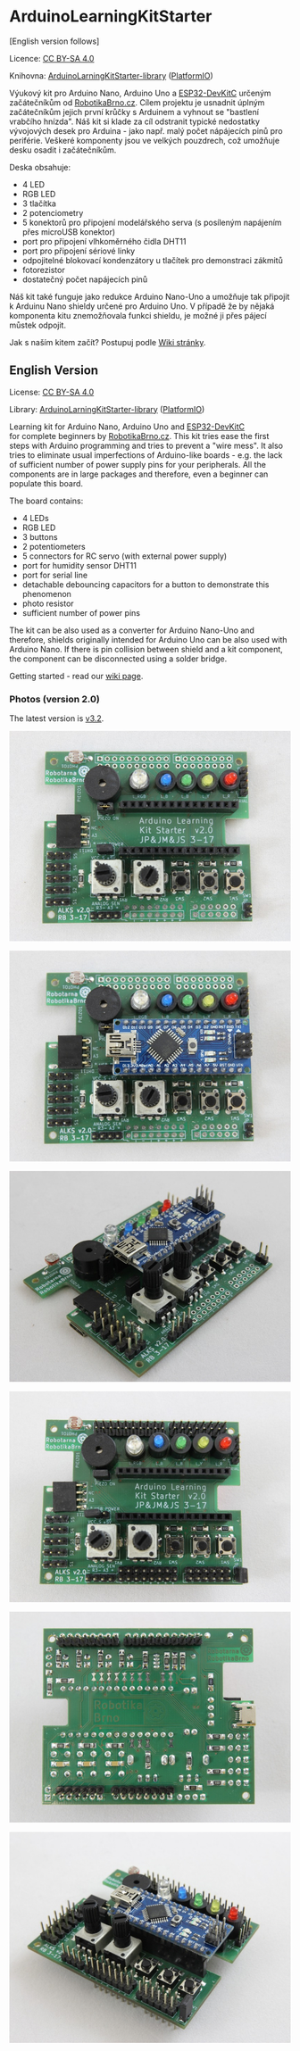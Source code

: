 # ArduinoLearningKitStarter

[English version follows]

Licence: [CC BY-SA 4.0](https://creativecommons.org/licenses/by-sa/4.0/?)

Knihovna: [ArduinoLarningKitStarter-library](https://github.com/RoboticsBrno/ArduinoLearningKitStarter-library.git) ([PlatformIO](https://platformio.org/lib/show/1745/ArduinoLearningKitStarter/))

Výukový kit pro Arduino Nano, Arduino Uno a 
[ESP32-DevKitC](https://www.espressif.com/en/products/hardware/esp32-devkitc/overview) 
určeným začátečníkům od [RobotikaBrno.cz](http://robotikabrno.cz/). 
Cílem projektu je usnadnit úplným začátečníkům jejich první krůčky s Arduinem 
a vyhnout se "bastlení vrabčího hnízda". Náš kit si klade za cíl odstranit 
typické nedostatky vývojových desek pro Arduina - jako např. malý počet 
nápájecích pinů pro periférie. Veškeré komponenty jsou ve velkých pouzdrech, 
což umožňuje desku osadit i začátečníkům.

Deska obsahuje:

- 4 LED
- RGB LED
- 3 tlačítka
- 2 potenciometry
- 5 konektorů pro připojení modelářského serva (s posíleným napájením přes
  microUSB konektor)
- port pro připojení vlhkoměrného čidla DHT11
- port pro připojení sériové linky
- odpojitelné blokovací kondenzátory u tlačítek pro demonstraci zákmitů
- fotorezistor
- dostatečný počet napájecích pinů

Náš kit také funguje jako redukce Arduino Nano-Uno a umožňuje tak připojit k
Arduinu Nano shieldy určené pro Arduino Uno. V případě že by nějaká komponenta
kitu znemožňovala funkci shieldu, je možné ji přes pájecí můstek odpojit.

Jak s naším kitem začít? Postupuj podle [Wiki stránky](https://github.com/RoboticsBrno/ArduinoLearningKitStarter/wiki).

## English Version

License: [CC BY-SA 4.0](https://creativecommons.org/licenses/by-sa/4.0/?)

Library: [ArduinoLarningKitStarter-library](https://github.com/RoboticsBrno/ArduinoLearningKitStarter-library.git) ([PlatformIO](https://platformio.org/lib/show/1745/ArduinoLearningKitStarter/))

Learning kit for Arduino Nano, Arduino Uno and [ESP32-DevKitC](https://www.espressif.com/en/products/hardware/esp32-devkitc/overview)  
for complete beginners by
[RobotikaBrno.cz](http://robotikabrno.cz/). This kit tries ease the first steps
with Arduino programming and tries to prevent a "wire mess". It also tries to
eliminate usual imperfections of Arduino-like boards - e.g. the lack of
sufficient number of power supply pins for your peripherals. All the components
are in large packages and therefore, even a beginner can populate this board.

The board contains:

- 4 LEDs
- RGB LED
- 3 buttons
- 2 potentiometers
- 5 connectors for RC servo (with external power supply)
- port for humidity sensor DHT11
- port for serial line
- detachable debouncing capacitors for a button to demonstrate this phenomenon
- photo resistor
- sufficient number of power pins

The kit can be also used as a converter for Arduino Nano-Uno and therefore,
shields originally intended for Arduino Uno can be also used with Arduino Nano.
If there is pin collision between shield and a kit component, the component can
be disconnected using a solder bridge.

Getting started - read our [wiki page](https://github.com/RoboticsBrno/ArduinoLearningKitStarter/wiki#english).

### Photos (version 2.0)

The latest version is [v3.2](https://github.com/RoboticsBrno/ArduinoLearningKitStarter/releases/).

![/media/ALKS_v2.0_2.01_top.JPG](/media/ALKS_v2.0_2.01_top.JPG)

![/media/ALKS_v2.0_2.02_top+nano.JPG](/media/ALKS_v2.0_2.02_top+nano.JPG)

![/media/ALKS_v2.0_2.03_trig+nano.JPG](/media/ALKS_v2.0_2.03_trig+nano.JPG)

![/media/ALKS_v2.0_3.00_top.JPG](/media/ALKS_v2.0_3.00_top.JPG)

![/media/ALKS_v2.0_3.01_bot.JPG](/media/ALKS_v2.0_3.01_bot.JPG)

![/media/ALKS_v2.0_3.02_trig+nano.JPG](/media/ALKS_v2.0_3.02_trig+nano.JPG)
